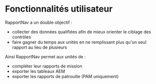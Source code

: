 # Fonctionnalités utilisateur

RapportNav a un double objectif :
- collecter des données qualifiées afin de mieux orienter le ciblage des contrôles
- faire gagner du temps aux unités en ne remplissant plus qu'un seul rapport au lieu de plusieurs

Ainsi RapportNav permet aux unités de :
- compléter leur rapports de mission
- exporter les tableaux AEM
- exporter les rapports de patrouille (PAM uniquement)
